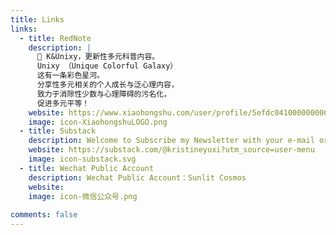 ```yaml
---
title: Links
links:
  - title: RedNote
    description: |
      🌈 K&Unixy，更新性多元科普内容。
      Unixy （Unique Colorful Galaxy）
      这有一条彩色星河。
      分享性多元相关的个人成长与泛心理内容，
      致力于消除性少数与心理障碍的污名化，
      促进多元平等！
    website: https://www.xiaohongshu.com/user/profile/5efdc041000000000101de44?xsec_token=&xsec_source=pc_note
    image: icon-XiaohongshuLOGO.png
  - title: Substack
    description: Welcome to Subscribe my Newsletter with your e-mail or RSS reader!
    website: https://substack.com/@kristineyuxi?utm_source=user-menu
    image: icon-substack.svg
  - title: Wechat Public Account
    description: Wechat Public Account：Sunlit Cosmos
    website: 
    image: icon-微信公众号.png
  
comments: false
---
```


